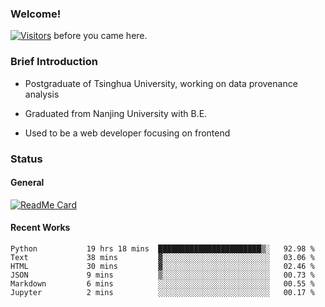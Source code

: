 ### Welcome!

[![Visitors](https://visitor-badge.laobi.icu/badge?page_id=HermitSun.HermitSun)]() before you came here.

### Brief Introduction

- Postgraduate of Tsinghua University, working on data provenance analysis

- Graduated from Nanjing University with B.E.

- Used to be a web developer focusing on frontend

### Status

#### General

[![ReadMe Card](https://github-readme-stats.hermitsun.vercel.app/api?username=HermitSun&count_private=true&show_icons=true)]()

#### Recent Works

<!--START_SECTION:waka-->

```text
Python           19 hrs 18 mins  ███████████████████████▒░   92.98 %
Text             38 mins         ▓░░░░░░░░░░░░░░░░░░░░░░░░   03.06 %
HTML             30 mins         ▓░░░░░░░░░░░░░░░░░░░░░░░░   02.46 %
JSON             9 mins          ▒░░░░░░░░░░░░░░░░░░░░░░░░   00.73 %
Markdown         6 mins          ░░░░░░░░░░░░░░░░░░░░░░░░░   00.55 %
Jupyter          2 mins          ░░░░░░░░░░░░░░░░░░░░░░░░░   00.17 %
```

<!--END_SECTION:waka-->
